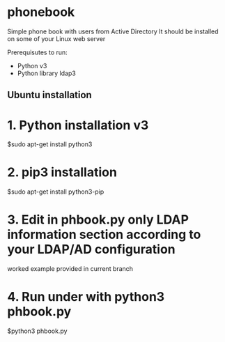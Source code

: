 # phonebook
Simple phone book with users from Active Directory
It should be installed on some of your Linux web server

Prerequisutes to run:
- Python v3
- Python library ldap3

## Ubuntu installation
# 1. Python installation v3
$sudo apt-get install python3

# 2. pip3 installation
$sudo apt-get install python3-pip

# 3. Edit in phbook.py only LDAP information section according to your LDAP/AD configuration
worked example provided in current branch

# 4. Run under with python3 phbook.py
$python3 phbook.py
